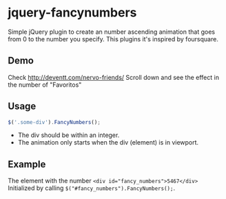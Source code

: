jquery-fancynumbers
======================

Simple jQuery plugin to create an number ascending animation that goes from 0 to the number you specify.
This plugins it's inspired by foursquare.

Demo
------------------
Check http://deventt.com/nervo-friends/
Scroll down and see the effect in the number of "Favoritos"


Usage
------------------
```javascript
$('.some-div').FancyNumbers();
```

- The div should be within an integer.
- The animation only starts when the div (element) is in viewport.


Example
------------------

The element with the number ```<div id="fancy_numbers">5467</div>``` Initialized by calling ```$("#fancy_numbers").FancyNumbers();```.




